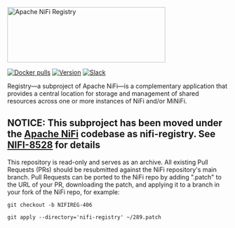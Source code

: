 <!--
  Licensed to the Apache Software Foundation (ASF) under one or more
  contributor license agreements.  See the NOTICE file distributed with
  this work for additional information regarding copyright ownership.
  The ASF licenses this file to You under the Apache License, Version 2.0
  (the "License"); you may not use this file except in compliance with
  the License.  You may obtain a copy of the License at
      http://www.apache.org/licenses/LICENSE-2.0
  Unless required by applicable law or agreed to in writing, software
  distributed under the License is distributed on an "AS IS" BASIS,
  WITHOUT WARRANTIES OR CONDITIONS OF ANY KIND, either express or implied.
  See the License for the specific language governing permissions and
  limitations under the License.
-->
[<img src="https://nifi.apache.org/assets/images/registry-logo.png" width="360" height="126" alt="Apache NiFi Registry" />][nifi-registry]

[![Docker pulls](https://img.shields.io/docker/pulls/apache/nifi-registry.svg)](https://hub.docker.com/r/apache/nifi-registry/)
[![Version](https://img.shields.io/maven-central/v/org.apache.nifi.registry/nifi-registry-framework.svg)](https://nifi.apache.org/registry)
[![Slack](https://img.shields.io/badge/chat-on%20Slack-brightgreen.svg)](https://s.apache.org/nifi-community-slack)

Registry—a subproject of Apache NiFi—is a complementary application that provides a central location for storage and management of shared resources across one or more instances of NiFi and/or MiNiFi.

## NOTICE: This subproject has been moved under the [Apache NiFi](https://github.com/apache/nifi) codebase as nifi-registry. See [NIFI-8528](https://issues.apache.org/jira/browse/NIFI-8528) for details

This repository is read-only and serves as an archive. All existing Pull Requests (PRs) should be resubmitted against the NiFi repository's main branch. Pull Requests can be ported 
to the NiFi repo by adding ".patch" to the URL of your PR, downloading the patch, and applying it to a branch in your fork of the NiFi repo,
for example:

`git checkout -b NIFIREG-406`

`git apply --directory='nifi-registry' ~/289.patch`

[nifi-registry]: https://nifi.apache.org/registry
